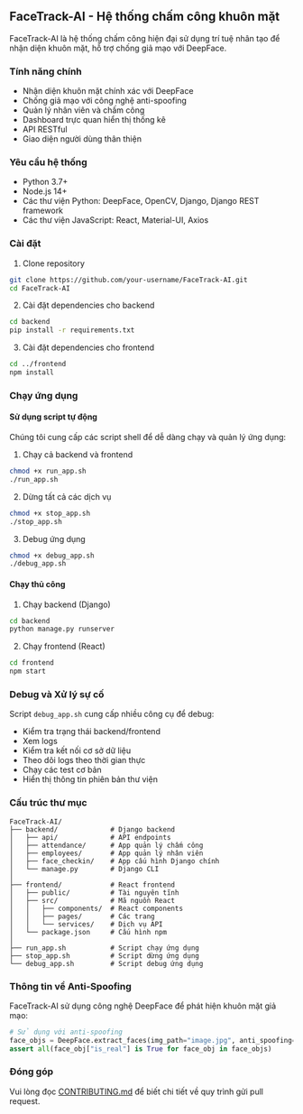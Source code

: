 ## FaceTrack-AI - Hệ thống chấm công khuôn mặt

FaceTrack-AI là hệ thống chấm công hiện đại sử dụng trí tuệ nhân tạo để nhận diện khuôn mặt, hỗ trợ chống giả mạo với DeepFace.

### Tính năng chính

- Nhận diện khuôn mặt chính xác với DeepFace
- Chống giả mạo với công nghệ anti-spoofing
- Quản lý nhân viên và chấm công
- Dashboard trực quan hiển thị thống kê
- API RESTful
- Giao diện người dùng thân thiện

### Yêu cầu hệ thống

- Python 3.7+
- Node.js 14+
- Các thư viện Python: DeepFace, OpenCV, Django, Django REST framework
- Các thư viện JavaScript: React, Material-UI, Axios

### Cài đặt

1. Clone repository

```bash
git clone https://github.com/your-username/FaceTrack-AI.git
cd FaceTrack-AI
```

2. Cài đặt dependencies cho backend

```bash
cd backend
pip install -r requirements.txt
```

3. Cài đặt dependencies cho frontend

```bash
cd ../frontend
npm install
```

### Chạy ứng dụng

#### Sử dụng script tự động

Chúng tôi cung cấp các script shell để dễ dàng chạy và quản lý ứng dụng:

1. Chạy cả backend và frontend

```bash
chmod +x run_app.sh
./run_app.sh
```

2. Dừng tất cả các dịch vụ

```bash
chmod +x stop_app.sh
./stop_app.sh
```

3. Debug ứng dụng

```bash
chmod +x debug_app.sh
./debug_app.sh
```

#### Chạy thủ công

1. Chạy backend (Django)

```bash
cd backend
python manage.py runserver
```

2. Chạy frontend (React)

```bash
cd frontend
npm start
```

### Debug và Xử lý sự cố

Script `debug_app.sh` cung cấp nhiều công cụ để debug:

- Kiểm tra trạng thái backend/frontend
- Xem logs
- Kiểm tra kết nối cơ sở dữ liệu
- Theo dõi logs theo thời gian thực
- Chạy các test cơ bản
- Hiển thị thông tin phiên bản thư viện

### Cấu trúc thư mục

```
FaceTrack-AI/
├── backend/             # Django backend
│   ├── api/             # API endpoints
│   ├── attendance/      # App quản lý chấm công
│   ├── employees/       # App quản lý nhân viên
│   ├── face_checkin/    # App cấu hình Django chính
│   └── manage.py        # Django CLI
│
├── frontend/            # React frontend
│   ├── public/          # Tài nguyên tĩnh
│   ├── src/             # Mã nguồn React
│   │   ├── components/  # React components
│   │   ├── pages/       # Các trang
│   │   └── services/    # Dịch vụ API
│   └── package.json     # Cấu hình npm
│
├── run_app.sh           # Script chạy ứng dụng
├── stop_app.sh          # Script dừng ứng dụng
└── debug_app.sh         # Script debug ứng dụng
```

### Thông tin về Anti-Spoofing

FaceTrack-AI sử dụng công nghệ DeepFace để phát hiện khuôn mặt giả mạo:

```python
# Sử dụng với anti-spoofing
face_objs = DeepFace.extract_faces(img_path="image.jpg", anti_spoofing=True)
assert all(face_obj["is_real"] is True for face_obj in face_objs)
```

### Đóng góp

Vui lòng đọc [CONTRIBUTING.md](CONTRIBUTING.md) để biết chi tiết về quy trình gửi pull request.

